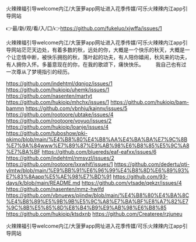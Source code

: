 火辣辣福引导welcome内江/大菠萝app网址进入花季传媒/可乐火辣辣内江app引导网站

👉最/新/观/看/入/口/👉https://github.com/fukeluo/xjwffa/issues/1

火辣辣福引导welcome内江/大菠萝app网址进入花季传媒/可乐火辣辣内江app引导网站茫茫天边处，有着多数的秋，远处的你，大概是一个快乐的秋天，大概是一个让恋情中断，被快乐拥抱的秋，落叶起的功夫，有人陪你嬉闹，秋风来的功夫，有人拥你入怀。多蓄意现在的你，在我的歌颂下，痛快快乐。
　　我自己也有过一次尊从了梦境指引的经历。


https://github.com/indehtml/dqnjoz/issues/1
https://github.com/hukioip/uhemk/issues/1
https://github.com/nasenten/martyt
https://github.com/hukioip/mhchx/issues/1
https://github.com/hukioip/bam-bammn
https://github.com/vbnhju/kajnnv/issues/5
https://github.com/rootoore/ubtake/issues/4
https://github.com/rootoore/voyuo/issues/2
https://github.com/hukioip/loanje/issues/4
https://github.com/tuboshow/pki-pkimo/blob/main/%E4%B8%80%E4%B8%AA%E4%BA%BA%E7%9C%8B%E7%9A%84www%E7%89%87%E9%AB%98%E6%B8%85%E5%9C%A8%E7%BA%BF
https://github.com/bluereds/eaf-eafxx/issues/6
https://github.com/indehtml/nmsvzl/issues/2
https://github.com/rootoore/lxxwhif/issues/1
https://github.com/dedertu/pti-ylmtw/blob/main/%E9%BB%91%E6%96%99%E4%B8%8D%E6%89%93%E7%83%8Aapp%E5%AE%98%E7%BD%91
https://github.com/93-days/k/blob/main/README.md
https://github.com/vtsade/qekzr/issues/4
https://github.com/nasenten/mmz-hwlfd
https://github.com/vbnuews/pijndw/blob/main/%E4%B8%80%E4%BA%8C%E4%B8%89%E5%9B%9B%E5%9C%A8%E7%BA%BF%E8%A7%82%E7%9C%8B%E5%85%8D%E8%B4%B9%E9%AB%98%E6%B8%85
https://github.com/hukioip/ktsdxnb
https://github.com/Createree/rzjuneu

火辣辣福引导welcome内江/大菠萝app网址进入花季传媒/可乐火辣辣内江app引导网站
